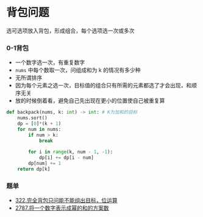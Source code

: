 # 背包问题

选可选项放入背包，形成组合，每个选项选一次或多次



### 0-1背包

- 一个数字选一次，有重复数字
- `nums` 中每个数取一次，问组成和为 k 的情况有多少种
- 无所谓排序
- 因为每个元素之选一次，目标值的组合只有所需的元素都选了才会出现，和顺序无关
- 放的时候倒着看，避免自己先出现在更小的位置使自己被重复算

```python
def backpack(nums, k: int) -> int: # K为加和的目标
    nums.sort()
    dp = [0]*(k + 1)
    for num in nums:
        if num > k:
            break
        
        for i in range(k, num - 1, -1):
            dp[i] += dp[i - num]
        dp[num] += 1
    return dp[k]
```





### 题单

- [322.完全背包只问能不能组出目标，位运算](https://leetcode.cn/problems/coin-change/description/)
- [2787.将一个数字表示成幂的和的方案数](https://leetcode.cn/problems/ways-to-express-an-integer-as-sum-of-powers/description/?envType=daily-question)

